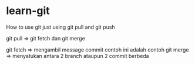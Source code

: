 # learn-git

How to use git 
just using git pull and git push

git pull => git fetch dan git merge

git fetch => mengambil message commit
contoh ini adalah contoh
git merge => menyatukan antara 2 branch ataupun 2 commit berbeda